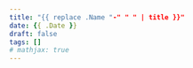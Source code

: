 ```yaml
---
title: "{{ replace .Name "-" " " | title }}"
date: {{ .Date }}
draft: false
tags: []
# mathjax: true
---
```


